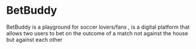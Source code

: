 # BetBuddy
BetBuddy is a playground for soccer lovers/fans , is a digital platform that allows two users to bet on the outcome of a match not against the house but against each other 
